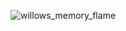 ![willows_memory_flame](https://github.com/user-attachments/assets/f8d0fa97-667c-4df9-a417-91a9d488f928)

